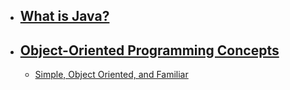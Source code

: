 - ## [What is Java?](Intro_to_Java/Beginning/README.md)
- ## [Object-Oriented Programming Concepts](Intro_to_Java/Design_Goals/README.md)
  - [Simple, Object Oriented, and Familiar](Intro_to_Java/Simple/README.md)
